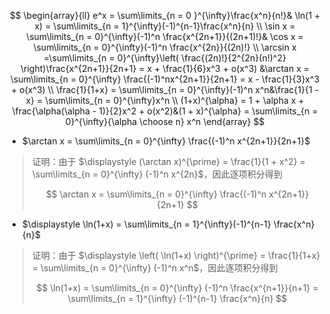 
$$
\begin{array}{ll}
e^x = \sum\limits_{n = 0 }^{\infty}\frac{x^n}{n!}& \ln(1 + x) = \sum\limits_{n = 1}^{\infty}(-1)^{n-1}\frac{x^n}{n} \\
\sin x = \sum\limits_{n = 0}^{\infty}(-1)^n \frac{x^{2n+1}}{(2n+1)!}& \cos x = \sum\limits_{n = 0}^{\infty}(-1)^n \frac{x^{2n}}{(2n)!} \\
\arcsin x =\sum\limits_{n = 0}^{\infty}\left( \frac{(2n)!}{2^{2n}(n!)^2} \right)\frac{x^{2n+1}}{2n+1} =  x + \frac{1}{6}x^3 + o(x^3) &\arctan x = \sum\limits_{n = 0}^{\infty} \frac{(-1)^nx^{2n+1}}{2n+1} = x - \frac{1}{3}x^3 + o(x^3) \\
\frac{1}{1+x} = \sum\limits_{n = 0}^{\infty}(-1)^n x^n&\frac{1}{1 - x} = \sum\limits_{n = 0}^{\infty}x^n \\
(1+x)^{\alpha} = 1 + \alpha x + \frac{\alpha(\alpha - 1)}{2}x^2 + o(x^2)&(1 + x)^{\alpha} = \sum\limits_{n = 0}^{\infty}{\alpha \choose n} x^n
\end{array}
$$


- $\arctan x = \sum\limits_{n = 0}^{\infty} \frac{(-1)^n x^{2n+1}}{2n+1}$

> 证明：由于 $\displaystyle (\arctan x)^{\prime} = \frac{1}{1 + x^2} = \sum\limits_{n = 0}^{\infty} (-1)^n x^{2n}$，因此逐项积分得到
>
> $$ \arctan x = \sum\limits_{n = 0}^{\infty} \frac{(-1)^n x^{2n+1}}{2n+1} $$

- $\displaystyle \ln(1+x) = \sum\limits_{n = 1}^{\infty}(-1)^{n-1} \frac{x^n}{n}$

> 证明：由于 $\displaystyle \left( \ln(1+x) \right)^{\prime} = \frac{1}{1+x} = \sum\limits_{n = 0}^{\infty} (-1)^n x^n$，因此逐项积分得到
>
> $$ \ln(1+x) = \sum\limits_{n = 0}^{\infty} (-1)^n \frac{x^{n+1}}{n+1} = \sum\limits_{n = 1}^{\infty} (-1)^{n-1} \frac{x^n}{n} $$
